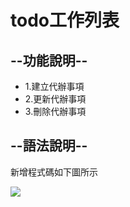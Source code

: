 <!DOCTYPE html>
<html lang="en">
<head>
<meta charset="UTF-8">
<meta http-equiv="X-UA-Compatible" content="IE=edge">
<meta name="viewport" content="width=device-width, initial-scale=1.0">
<title>Document</title>
</head>
<body>
<h1>todo工作列表</h1>
<h2>--功能說明--</h2>
<ul>
<li>1.建立代辦事項</li>
<li>2.更新代辦事項</li>
<li>3.刪除代辦事項</li>
</ul>
<h2>--語法說明--</h2>
<p>新增程式碼如下圖所示</p>
<img src="https://fakeimg.pl/300x200/200">

</body>
</html>
